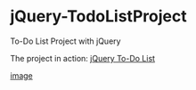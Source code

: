 # jQuery-TodoListProject
To-Do List Project with jQuery

The project in action:  [jQuery To-Do List](http://nerdetitan.com/todolist/todolistindex.html)

[image](https://github.com/jryantap/jQuery-TodoListProject/blob/master/todolistpic.png)
